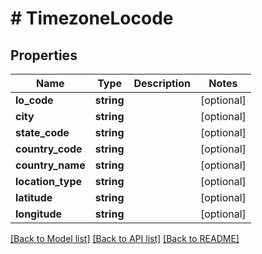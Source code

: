 # # TimezoneLocode

## Properties

Name | Type | Description | Notes
------------ | ------------- | ------------- | -------------
**lo_code** | **string** |  | [optional]
**city** | **string** |  | [optional]
**state_code** | **string** |  | [optional]
**country_code** | **string** |  | [optional]
**country_name** | **string** |  | [optional]
**location_type** | **string** |  | [optional]
**latitude** | **string** |  | [optional]
**longitude** | **string** |  | [optional]

[[Back to Model list]](../../README.md#models) [[Back to API list]](../../README.md#endpoints) [[Back to README]](../../README.md)
